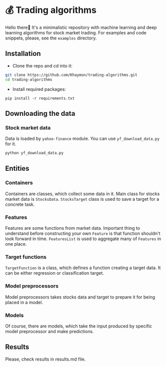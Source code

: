 # 💰 Trading algorithms
Hello there👋 It's a minimalistic repository with machine learning and deep learning algorithms for stock market trading. For examples and code snippets, please, see the `examples` directory.
## Installation
- Clone the repo and cd into it:
```bash
git clone https://github.com/Khaymon/trading-algorithms.git
cd trading-algorithms
```
- Install required packages:
```
pip install -r requirements.txt
```

## Downloading the data
### Stock market data
Data is loaded by `yahoo-finance` module. You can use `yf_download_data.py` for it.
```bash
python yf_download_data.py
```

## Entities
### Containers
Containers are classes, which collect some data in it. Main class for stocks market data is `StocksData`. `StocksTarget` class is used to save a target for a concrete task.

### Features
Features are some functions from market data. Important thing to understand before constructing your own `Feature` is that function shouldn't look forward in time. `FeaturesList` is used to aggregate many of `Features` in one place.


### Target functions
`TargetFunction` is a class, which defines a function creating a target data. It can be either regression or classification target.


### Model preprocessors
Model preprocessors takes stocks data and target to prepare it for being placed in a model.


### Models
Of course, there are models, which take the input produced by specific model preprocessor and make predictions.

## Results
Please, check results in results.md file.

